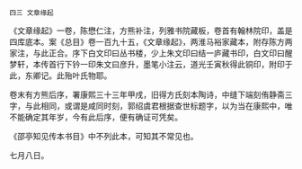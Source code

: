     四三 文章缘起 

   《文章缘起》一卷，陈懋仁注，方熊补注，列雅书院藏板，卷首有翰林院印，盖是四库底本。案《总目》卷一百九十五，《文章缘起》，两淮马裕家藏本，附存陈方两家注，与此正合。序下白文印曰丛书楼，少上朱文印曰结一庐藏书印，白文印曰醒梦轩，本传首行下钤一印朱文曰彦升，墨笔小注云，道光壬寅秋得此铜印，附印于此，东卿记。此殆叶氏物耶。

   卷末有方熊后序，署康熙三十三年甲戌，旧得方氏刻本陶诗，中缝下端刻侑静斋三字，与此相同，或谓是咸同时刻，郭绍虞君根据查世标题字，以为当在康熙中，唯不能确定其年岁，今有此后序，便有确证可凭矣。

   《邵亭知见传本书目》中不列此本，可知其不常见也。

   七月八日。

